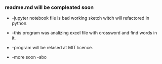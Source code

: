 ### readme.md will be compleated soon

- -jupyter notebook file is bad working sketch witch will refactored in python.
- -this program was analizing excel file with crossword and find words in it.
- -program will be relased at MIT licence.

- -more soon -abo
